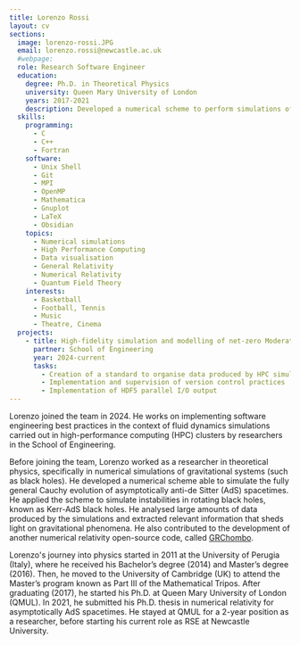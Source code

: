 ```yaml
---
title: Lorenzo Rossi
layout: cv
sections:
  image: lorenzo-rossi.JPG
  email: lorenzo.rossi@newcastle.ac.uk
  #webpage:
  role: Research Software Engineer
  education:
    degree: Ph.D. in Theoretical Physics
    university: Queen Mary University of London
    years: 2017-2021
    description: Developed a numerical scheme to perform simulations of gravitational systems (e.g., black holes) in asymptotically anti-de Sitter spacetimes in full generality.
  skills:
    programming:
      - C
      - C++
      - Fortran
    software:
      - Unix Shell
      - Git
      - MPI
      - OpenMP
      - Mathematica
      - Gnuplot
      - LaTeX
      - Obsidian
    topics:
      - Numerical simulations
      - High Performance Computing
      - Data visualisation
      - General Relativity
      - Numerical Relativity
      - Quantum Field Theory
    interests:
      - Basketball
      - Football, Tennis
      - Music
      - Theatre, Cinema
  projects:
    - title: High-fidelity simulation and modelling of net-zero Moderate or Intense-ly Low Dilution of Oxygen combustion of ammonia-based fuel blends
      partner: School of Engineering
      year: 2024-current
      tasks:
        - Creation of a standard to organise data produced by HPC simulations
        - Implementation and supervision of version control practices
        - Implementation of HDF5 parallel I/O output
---
```

Lorenzo joined the team in 2024. He works on implementing software engineering best practices in the context of fluid dynamics simulations carried out in high-performance computing (HPC) clusters by researchers in the School of Engineering.

Before joining the team, Lorenzo worked as a researcher in theoretical physics, specifically in numerical simulations of gravitational systems (such as black holes). He developed a numerical scheme able to simulate the fully general Cauchy evolution of asymptotically anti-de Sitter (AdS) spacetimes. He applied the scheme to simulate instabilities in rotating black holes, known as Kerr-AdS black holes. He analysed large amounts of data produced by the simulations and extracted relevant information that sheds light on gravitational phenomena. He also contributed to the development of another numerical relativity open-source code, called [GRChombo](https://www.grchombo.org).

Lorenzo's journey into physics started in 2011 at the University of Perugia (Italy), where he received his Bachelor’s degree (2014) and Master’s degree (2016). Then, he moved to the University of Cambridge (UK) to attend the Master’s program known as Part III of the Mathematical Tripos. After graduating (2017), he started his Ph.D. at Queen Mary University of London (QMUL). In 2021, he submitted his Ph.D. thesis in numerical relativity for asymptotically AdS spacetimes. He stayed at QMUL for a 2-year position as a researcher, before starting his current role as RSE at Newcastle University. 
